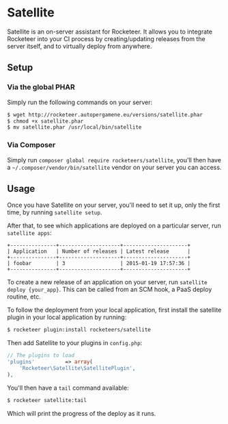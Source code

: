 # Satellite

Satellite is an on-server assistant for Rocketeer.
It allows you to integrate Rocketeer into your CI process by creating/updating releases from the server itself, and to virtually deploy from anywhere.

## Setup

### Via the global PHAR

Simply run the following commands on your server:

```bash
$ wget http://rocketeer.autopergamene.eu/versions/satellite.phar
$ chmod +x satellite.phar
$ mv satellite.phar /usr/local/bin/satellite
```

### Via Composer

Simply run `composer global require rocketeers/satellite`, you'll then have a `~/.composer/vendor/bin/satellite` vendor on your server you can access.

## Usage

Once you have Satellite on your server, you'll need to set it up, only the first time, by running `satellite setup`.

After that, to see which applications are deployed on a particular server, run `satellite apps`:

```
+---------------+--------------------+---------------------+
| Application   | Number of releases | Latest release      |
+---------------+--------------------+---------------------+
| foobar        | 3                  | 2015-01-19 17:57:36 |
+---------------+--------------------+---------------------+
```

To create a new release of an application on your server, run `satellite deploy {your_app}`. This can be called from an SCM hook, a PaaS deploy routine, etc.

To follow the deployment from your local application, first install the satellite plugin in your local application by running:

```bash
$ rocketeer plugin:install rocketeers/satellite
```

Then add Satellite to your plugins in `config.php`:

```php
// The plugins to load
'plugins'          => array(
    'Rocketeer\Satellite\SatellitePlugin',
),
```

You'll then have a `tail` command available:

```bash
$ rocketeer satellite:tail
```

Which will print the progress of the deploy as it runs.
